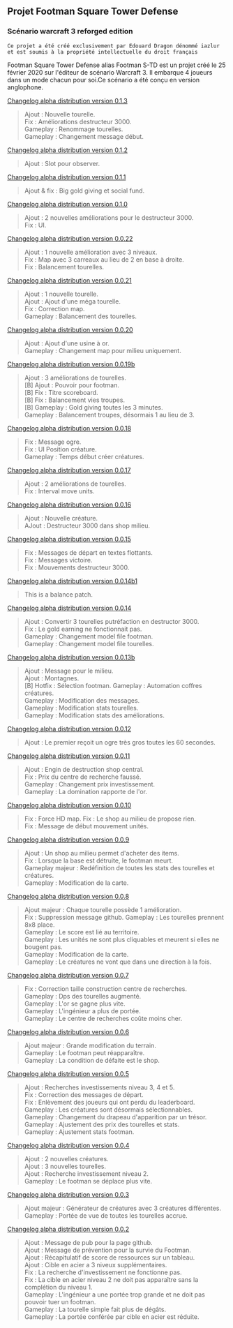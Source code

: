 ## Projet Footman Square Tower Defense
### Scénario warcraft 3 reforged edition

`
Ce projet a été créé exclusivement par Edouard Dragon dénommé iazlur et est soumis à la propriété intellectuelle du droit français
`

Footman Square Tower Defense alias Footman S-TD est un projet créé le 25 février 2020 sur l'éditeur de scénario Warcraft 3. Il embarque 4 joueurs dans un mode chacun pour soi.Ce scénario a été conçu en version anglophone.

[Changelog alpha distribution version 0.1.3](https://github.com/IazLur/footman-td)

> Ajout : Nouvelle tourelle.\
> Fix : Améliorations destructeur 3000.\
> Gameplay : Renommage tourelles.\
> Gameplay : Changement message début.

[Changelog alpha distribution version 0.1.2](https://github.com/IazLur/footman-td)

> Ajout : Slot pour observer.

[Changelog alpha distribution version 0.1.1](https://github.com/IazLur/footman-td)

> Ajout & fix : Big gold giving et social fund.

[Changelog alpha distribution version 0.1.0](https://github.com/IazLur/footman-td/blob/master/Footman%20Square%20TD%20-%20Official%200.1.0.w3m)

> Ajout : 2 nouvelles améliorations pour le destructeur 3000.\
> Fix : UI.

[Changelog alpha distribution version 0.0.22](https://github.com/IazLur/footman-td/blob/master/Footman%20Square%20TD%20-%20Official%200.0.22.w3m)

> Ajout : 1 nouvelle amélioration avec 3 niveaux.\
> Fix : Map avec 3 carreaux au lieu de 2 en base à droite.\
> Fix : Balancement tourelles.

[Changelog alpha distribution version 0.0.21](https://github.com/IazLur/footman-td/blob/master/Footman%20Square%20TD%20-%20Official%200.0.21.w3m)

> Ajout : 1 nouvelle tourelle.\
> Ajout : Ajout d'une méga tourelle.\
> Fix : Correction map.\
> Gameplay : Balancement des tourelles.

[Changelog alpha distribution version 0.0.20](https://github.com/IazLur/footman-td/blob/master/Footman%20Square%20TD%20-%20Official%200.0.20.w3m)

> Ajout : Ajout d'une usine à or.\
> Gameplay : Changement map pour milieu uniquement.

[Changelog alpha distribution version 0.0.19b](https://github.com/IazLur/footman-td/blob/master/Footman%20Square%20TD%20-%20Official%200.0.19b.w3m)

> Ajout : 3 améliorations de tourelles.\
> [B] Ajout : Pouvoir pour footman.\
> [B] Fix : Titre scoreboard.\
> [B] Fix : Balancement vies troupes.\
> [B] Gameplay : Gold giving toutes les 3 minutes.\
> Gameplay : Balancement troupes, désormais 1 au lieu de 3.

[Changelog alpha distribution version 0.0.18](https://github.com/IazLur/footman-td/blob/master/Footman%20Square%20TD%20-%20Official%200.0.18.w3m)

> Fix : Message ogre.\
> Fix : UI Position créature.\
> Gameplay : Temps début créer créatures.

[Changelog alpha distribution version 0.0.17](https://github.com/IazLur/footman-td/blob/master/Footman%20Square%20TD%20-%20Official%200.0.17.w3m)

> Ajout : 2 améliorations de tourelles.\
> Fix : Interval move units.

[Changelog alpha distribution version 0.0.16](https://github.com/IazLur/footman-td/blob/master/Footman%20Square%20TD%20-%20Official%200.0.16.w3m)

> Ajout : Nouvelle créature.\
> AJout : Destructeur 3000 dans shop milieu.

[Changelog alpha distribution version 0.0.15](https://github.com/IazLur/footman-td/blob/master/Footman%20Square%20TD%20-%20Official%200.0.15.w3m)

> Fix : Messages de départ en textes flottants.\
> Fix : Messages victoire.\
> Fix : Mouvements destructeur 3000.

[Changelog alpha distribution version 0.0.14b1](https://github.com/IazLur/footman-td/blob/master/Footman%20Square%20TD%20-%20Official%200.0.14b1.w3m)

> This is a balance patch.

[Changelog alpha distribution version 0.0.14](https://github.com/IazLur/footman-td/blob/master/Footman%20Square%20TD%20-%20Official%200.0.14.w3m)

> Ajout : Convertir 3 tourelles putréfaction en destructor 3000.\
> Fix : Le gold earning ne fonctionnait pas.\
> Gameplay : Changement model file footman.\
> Gameplay : Changement model file tourelles.

[Changelog alpha distribution version 0.0.13b](https://github.com/IazLur/footman-td/blob/master/Footman%20Square%20TD%20-%20Official%200.0.13b.w3m)

> Ajout : Message pour le milieu.\
> Ajout : Montagnes.\
> [B] Hotfix : Sélection footman.
> Gameplay : Automation coffres créatures.\
> Gameplay : Modification des messages.\
> Gameplay : Modification stats tourelles.\
> Gameplay : Modification stats des améliorations.

[Changelog alpha distribution version 0.0.12](https://github.com/IazLur/footman-td/blob/master/Footman%20Square%20TD%20-%20Official%200.0.12.w3m)

> Ajout : Le premier reçoit un ogre très gros toutes les 60 secondes.

[Changelog alpha distribution version 0.0.11](https://github.com/IazLur/footman-td/blob/master/Footman%20Square%20TD%20-%20Official%200.0.11.w3m)

> Ajout : Engin de destruction shop central.\
> Fix : Prix du centre de recherche faussé.\
> Gameplay : Changement prix investissement.\
> Gameplay : La domination rapporte de l'or.

[Changelog alpha distribution version 0.0.10](https://github.com/IazLur/footman-td/blob/master/Footman%20Square%20TD%20-%20Official%200.0.10.w3m)

> Fix : Force HD map.
> Fix : Le shop au milieu de propose rien.\
> Fix : Message de début mouvement unités.

[Changelog alpha distribution version 0.0.9](https://github.com/IazLur/footman-td/blob/master/Footman%20Square%20TD%20-%20Official%200.0.9.w3m)

> Ajout : Un shop au milieu permet d'acheter des items.\
> Fix : Lorsque la base est détruite, le footman meurt.\
> Gameplay majeur : Redéfinition de toutes les stats des tourelles et créatures.\
> Gameplay : Modification de la carte.

[Changelog alpha distribution version 0.0.8](https://github.com/IazLur/footman-td/blob/master/Footman%20Square%20TD%20-%20Official%200.0.8.w3m)

> Ajout majeur : Chaque tourelle possède 1 amélioration.\
> Fix : Suppression message github.
> Gameplay : Les tourelles prennent 8x8 place.\
> Gameplay : Le score est lié au territoire.\
> Gameplay : Les unités ne sont plus cliquables et meurent si elles ne bougent pas.\
> Gameplay : Modification de la carte.\
> Gameplay : Le créatures ne vont que dans une direction à la fois.

[Changelog alpha distribution version 0.0.7](https://github.com/IazLur/footman-td/blob/master/Footman%20Square%20TD%20-%20Official%200.0.7.w3m)

> Fix : Correction taille construction centre de recherches.\
> Gameplay : Dps des tourelles augmenté.\
> Gameplay : L'or se gagne plus vite.\
> Gameplay : L'ingénieur a plus de portée.\
> Gameplay : Le centre de recherches coûte moins cher.

[Changelog alpha distribution version 0.0.6](https://github.com/IazLur/footman-td/blob/master/Footman%20Square%20TD%20-%20Official%200.0.6.w3m)

> Ajout majeur : Grande modification du terrain.\
> Gameplay : Le footman peut réapparaître.\
> Gameplay : La condition de défaite est le shop.

[Changelog alpha distribution version 0.0.5](https://github.com/IazLur/footman-td/blob/master/Footman%20Square%20TD%20-%20Official%200.0.5.w3m)

> Ajout : Recherches investissements niveau 3, 4 et 5.\
> Fix : Correction des messages de départ.\
> Fix : Enlèvement des joueurs qui ont perdu du leaderboard.\
> Gameplay : Les créatures sont désormais sélectionnables.\
> Gameplay : Changement du drapeau d'apparition par un trésor.\
> Gameplay : Ajustement des prix des tourelles et stats.\
> Gameplay : Ajustement stats footman.

[Changelog alpha distribution version 0.0.4](https://github.com/IazLur/footman-td/blob/master/Footman%20Square%20TD%20-%20Official%200.0.4.w3m)

> Ajout : 2 nouvelles créatures.\
> Ajout : 3 nouvelles tourelles.\
> Ajout : Recherche investissement niveau 2.\
> Gameplay : Le footman se déplace plus vite.

[Changelog alpha distribution version 0.0.3](https://github.com/IazLur/footman-td/blob/master/Footman%20Square%20TD%20-%20Official%200.0.3.w3m)

> Ajout majeur : Générateur de créatures avec 3 créatures différentes.\
> Gameplay : Portée de vue de toutes les tourelles accrue.

[Changelog alpha distribution version 0.0.2](https://github.com/IazLur/footman-td/blob/master/Footman%20Square%20TD%20-%20Official%200.0.2.w3m)

> Ajout : Message de pub pour la page github.\
> Ajout : Message de prévention pour la survie du Footman.\
> Ajout : Récapitulatif de score de ressources sur un tableau.\
> Ajout : Cible en acier a 3 niveux supplémentaires.\
> Fix : La recherche d'investissement ne fonctionne pas.\
> Fix : La cible en acier niveau 2 ne doit pas apparaître sans la complétion du niveau 1.\
> Gameplay : L'ingénieur a une portée trop grande et ne doit pas pouvoir tuer un footman.\
> Gameplay : La tourelle simple fait plus de dégâts.\
> Gameplay : La portée conférée par cible en acier est réduite.